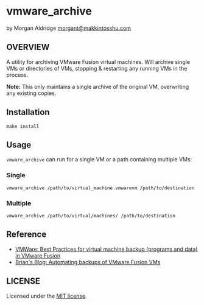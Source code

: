 # vmware_archive
by Morgan Aldridge <morgant@makkintosshu.com>

## OVERVIEW

A utility for archiving VMware Fusion virtual machines. Will archive single VMs or directories of VMs, stopping & restarting any running VMs in the process.

**Note:** This only maintains a single archive of the original VM, overwriting any existing copies.

## Installation

    make install

## Usage

`vmware_archive` can run for a single VM or a path containing multiple VMs:

### Single

    vmware_archive /path/to/virtual_machine.vmwarevm /path/to/destination

### Multiple

    vmware_archive /path/to/virtual/machines/ /path/to/destination

## Reference

* [VMWare: Best Practices for virtual machine backup (programs and data) in VMware Fusion](https://kb.vmware.com/s/article/1013628)
* [Brian's Blog: Automating backups of VMware Fusion VMs](https://blog.brianjohn.com/automating-backups-of-vmware-fusion-vms.html)

## LICENSE

Licensed under the [MIT license](LICENSE).
